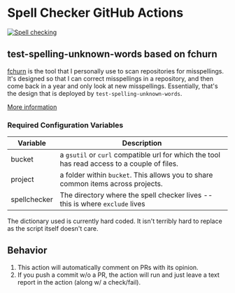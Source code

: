 # Spell Checker GitHub Actions

[![Spell checking](../../workflows/Spell%20checking/badge.svg?branch=master)](https://github.com/jsoref/spelling-action/actions?query=workflow%3A%22Spell+checking%22+branch%3Amaster)

## test-spelling-unknown-words based on fchurn

[fchurn](https://github.com/jsoref/spelling/blob/master/fchurn) is the tool that I personally use to
scan repositories for misspellings. It's designed so that I can correct misspellings in a repository,
and then come back in a year and only look at new misspellings. Essentially, that's the design that
is deployed by `test-spelling-unknown-words`.

[More information](https://github.com/jsoref/spelling#overview)

### Required Configuration Variables


| Variable | Description |
| ------------- | ------------- |
| bucket | a `gsutil` or `curl` compatible url for which the tool has read access to a couple of files. |
| project      | a folder within `bucket`. This allows you to share common items across projects. |
| spellchecker | The directory where the spell checker lives -- this is where `exclude` lives |

The dictionary used is currently hard coded. It isn't terribly hard to replace as the script itself doesn't care.

## Behavior

1. This action will automatically comment on PRs with its opinion.
1. If you push a commit w/o a PR, the action will run and just leave a text report in the action (along w/ a check/fail).
